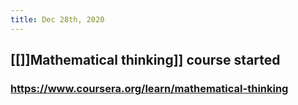```yaml
---
title: Dec 28th, 2020
---
```


## [[]]Mathematical thinking]] course started
### https://www.coursera.org/learn/mathematical-thinking
##
